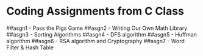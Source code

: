 # Coding Assignments from C Class

##asgn1 - Pass the Pigs Game
##asgn2 - Writing Our Own Math Library
##asgn3 - Sorting Algorithms
##asgn4 - DFS algorithm
##asgn5 - Huffman algorithm
##asgn6 - RSA algorithm and Cryptography
##asgn7 - Word Filter & Hash Table
